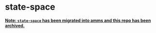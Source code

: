 # state-space
**[Note: `state-space` has been migrated into amms and this repo has been archived.](https://github.com/darkforestry/amms-rs)**
